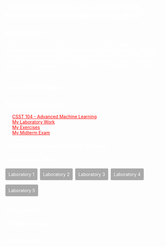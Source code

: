 <body style="background-image: url('https://developer-blogs.nvidia.com/wp-content/uploads/2023/06/deep-learning-visual.png'); background-size: cover; padding: 100px; color: white;">
</body>

## "Link and Compilation of Laboratory Work, Exercises and Midterm Exam using github"

## Introduction:
Hello, I'm Lesly-Ann B. Victoria from BSCS-IS-3B. 
Welcome to my compilation of laboratory work, exercises and midterm exam for CSST 104 - Advanced Machine Learning subject. 
These materials cover topics in Data Science, Machine Learning, and Quantitative Methods. 
Below, you'll find a summary of my laboratory work, exercises and the midterm exam related to the subject.

## Table of Contents:
## Table of Contents:
1. <a href="#csst-104---advanced-machine-learning" style="color: red;">CSST 104 - Advanced Machine Learning</a>
2. <a href="#my-laboratory-work" style="color: red;">My Laboratory Work</a>
3. <a href="#my-exercises" style="color: red;">My Exercises</a>
4. <a href="#my-midterm-exam" style="color: red;">My Midterm Exam</a>

### CSST 104 - Advanced Machine Learning

### My Laboratory Work
<a style="color:white; padding: 10px; border-radius: 5px; text-decoration:none; display: inline-block; margin-bottom: 10px; background-color:darkgray; border: 2px solid white;" href="https://github.com/LeslyVictoria2/CSST-104---ADVANCED-MACHINE-LEARNING/blob/main/3B_VICTORIA_LAB1.ipynb">Laboratory 1</a>
<a style="color:white; padding: 10px; border-radius: 5px; text-decoration:none; display: inline-block; margin-bottom: 10px; background-color:darkgray; border: 2px solid white;" href="https://github.com/LeslyVictoria2/CSST-104---ADVANCED-MACHINE-LEARNING/blob/main/3B_VICTORIA_LAB2.ipynb">Laboratory 2</a>
<a style="color:white; padding: 10px; border-radius: 5px; text-decoration:none; display: inline-block; margin-bottom: 10px; background-color:darkgray; border: 2px solid white;" href="https://github.com/LeslyVictoria2/CSST-104---ADVANCED-MACHINE-LEARNING/blob/main/3B_VICTORIA_LAB3.ipynb">Laboratory 3</a>
<a style="color:white; padding: 10px; border-radius: 5px; text-decoration:none; display: inline-block; margin-bottom: 10px; background-color:darkgray; border: 2px solid white;" href="https://github.com/LeslyVictoria2/CSST-104---ADVANCED-MACHINE-LEARNING/blob/main/3B_VICTORIA_LAB4.ipynb">Laboratory 4</a>
<a style="color:white; padding: 10px; border-radius: 5px; text-decoration:none; display: inline-block; margin-bottom: 10px; background-color:darkgray; border: 2px solid white;" href="https://github.com/LeslyVictoria2/CSST-104---ADVANCED-MACHINE-LEARNING/blob/main/3B_VICTORIA_LAB5.ipynb">Laboratory 5</a>

### My Exercises
### My Midterm Exam
## Conclusion:
